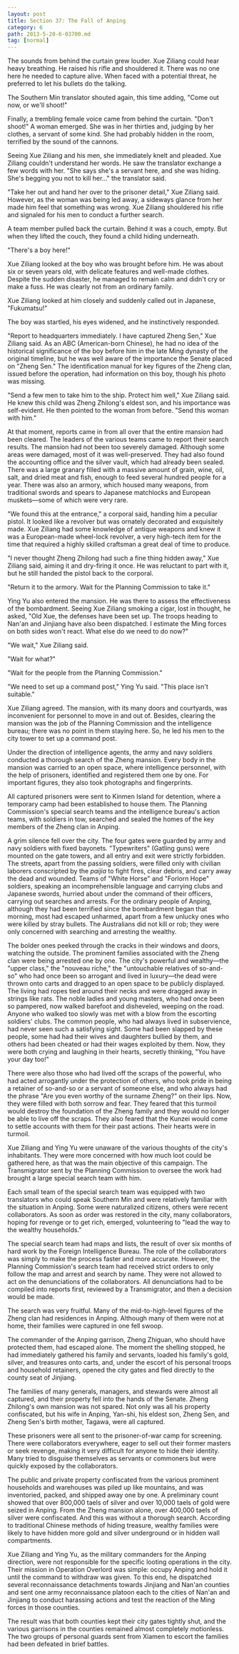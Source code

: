 ```yaml
---
layout: post
title: Section 37: The Fall of Anping
category: 6
path: 2013-5-20-6-03700.md
tag: [normal]
---
```


The sounds from behind the curtain grew louder. Xue Ziliang could hear heavy breathing. He raised his rifle and shouldered it. There was no one here he needed to capture alive. When faced with a potential threat, he preferred to let his bullets do the talking.

The Southern Min translator shouted again, this time adding, "Come out now, or we'll shoot!"

Finally, a trembling female voice came from behind the curtain. "Don't shoot!" A woman emerged. She was in her thirties and, judging by her clothes, a servant of some kind. She had probably hidden in the room, terrified by the sound of the cannons.

Seeing Xue Ziliang and his men, she immediately knelt and pleaded. Xue Ziliang couldn't understand her words. He saw the translator exchange a few words with her. "She says she's a servant here, and she was hiding. She's begging you not to kill her..." the translator said.

"Take her out and hand her over to the prisoner detail," Xue Ziliang said. However, as the woman was being led away, a sideways glance from her made him feel that something was wrong. Xue Ziliang shouldered his rifle and signaled for his men to conduct a further search.

A team member pulled back the curtain. Behind it was a couch, empty. But when they lifted the couch, they found a child hiding underneath.

"There's a boy here!"

Xue Ziliang looked at the boy who was brought before him. He was about six or seven years old, with delicate features and well-made clothes. Despite the sudden disaster, he managed to remain calm and didn't cry or make a fuss. He was clearly not from an ordinary family.

Xue Ziliang looked at him closely and suddenly called out in Japanese, "Fukumatsu!"

The boy was startled, his eyes widened, and he instinctively responded.

"Report to headquarters immediately. I have captured Zheng Sen," Xue Ziliang said. As an ABC (American-born Chinese), he had no idea of the historical significance of the boy before him in the late Ming dynasty of the original timeline, but he was well aware of the importance the Senate placed on "Zheng Sen." The identification manual for key figures of the Zheng clan, issued before the operation, had information on this boy, though his photo was missing.

"Send a few men to take him to the ship. Protect him well," Xue Ziliang said. He knew this child was Zheng Zhilong's eldest son, and his importance was self-evident. He then pointed to the woman from before. "Send this woman with him."

At that moment, reports came in from all over that the entire mansion had been cleared. The leaders of the various teams came to report their search results. The mansion had not been too severely damaged. Although some areas were damaged, most of it was well-preserved. They had also found the accounting office and the silver vault, which had already been sealed. There was a large granary filled with a massive amount of grain, wine, oil, salt, and dried meat and fish, enough to feed several hundred people for a year. There was also an armory, which housed many weapons, from traditional swords and spears to Japanese matchlocks and European muskets—some of which were very rare.

"We found this at the entrance," a corporal said, handing him a peculiar pistol. It looked like a revolver but was ornately decorated and exquisitely made. Xue Ziliang had some knowledge of antique weapons and knew it was a European-made wheel-lock revolver, a very high-tech item for the time that required a highly skilled craftsman a great deal of time to produce.

"I never thought Zheng Zhilong had such a fine thing hidden away," Xue Ziliang said, aiming it and dry-firing it once. He was reluctant to part with it, but he still handed the pistol back to the corporal.

"Return it to the armory. Wait for the Planning Commission to take it."

Ying Yu also entered the mansion. He was there to assess the effectiveness of the bombardment. Seeing Xue Ziliang smoking a cigar, lost in thought, he asked, "Old Xue, the defenses have been set up. The troops heading to Nan'an and Jinjiang have also been dispatched. I estimate the Ming forces on both sides won't react. What else do we need to do now?"

"We wait," Xue Ziliang said.

"Wait for what?"

"Wait for the people from the Planning Commission."

"We need to set up a command post," Ying Yu said. "This place isn't suitable."

Xue Ziliang agreed. The mansion, with its many doors and courtyards, was inconvenient for personnel to move in and out of. Besides, clearing the mansion was the job of the Planning Commission and the intelligence bureau; there was no point in them staying here. So, he led his men to the city tower to set up a command post.

Under the direction of intelligence agents, the army and navy soldiers conducted a thorough search of the Zheng mansion. Every body in the mansion was carried to an open space, where intelligence personnel, with the help of prisoners, identified and registered them one by one. For important figures, they also took photographs and fingerprints.

All captured prisoners were sent to Kinmen Island for detention, where a temporary camp had been established to house them. The Planning Commission's special search teams and the intelligence bureau's action teams, with soldiers in tow, searched and sealed the homes of the key members of the Zheng clan in Anping.

A grim silence fell over the city. The four gates were guarded by army and navy soldiers with fixed bayonets. "Typewriters" (Gatling guns) were mounted on the gate towers, and all entry and exit were strictly forbidden. The streets, apart from the passing soldiers, were filled only with civilian laborers conscripted by the *paijia* to fight fires, clear debris, and carry away the dead and wounded. Teams of "White Horse" and "Forlorn Hope" soldiers, speaking an incomprehensible language and carrying clubs and Japanese swords, hurried about under the command of their officers, carrying out searches and arrests. For the ordinary people of Anping, although they had been terrified since the bombardment began that morning, most had escaped unharmed, apart from a few unlucky ones who were killed by stray bullets. The Australians did not kill or rob; they were only concerned with searching and arresting the wealthy.

The bolder ones peeked through the cracks in their windows and doors, watching the outside. The prominent families associated with the Zheng clan were being arrested one by one. The city's powerful and wealthy—the "upper class," the "nouveau riche," the "untouchable relatives of so-and-so" who had once been so arrogant and lived in luxury—the dead were thrown onto carts and dragged to an open space to be publicly displayed. The living had ropes tied around their necks and were dragged away in strings like rats. The noble ladies and young masters, who had once been so pampered, now walked barefoot and disheveled, weeping on the road. Anyone who walked too slowly was met with a blow from the escorting soldiers' clubs. The common people, who had always lived in subservience, had never seen such a satisfying sight. Some had been slapped by these people, some had had their wives and daughters bullied by them, and others had been cheated or had their wages exploited by them. Now, they were both crying and laughing in their hearts, secretly thinking, "You have your day too!"

There were also those who had lived off the scraps of the powerful, who had acted arrogantly under the protection of others, who took pride in being a retainer of so-and-so or a servant of someone else, and who always had the phrase "Are you even worthy of the surname Zheng?" on their lips. Now, they were filled with both sorrow and fear. They feared that this turmoil would destroy the foundation of the Zheng family and they would no longer be able to live off the scraps. They also feared that the Kunzei would come to settle accounts with them for their past actions. Their hearts were in turmoil.

Xue Ziliang and Ying Yu were unaware of the various thoughts of the city's inhabitants. They were more concerned with how much loot could be gathered here, as that was the main objective of this campaign. The Transmigrator sent by the Planning Commission to oversee the work had brought a large special search team with him.

Each small team of the special search team was equipped with two translators who could speak Southern Min and were relatively familiar with the situation in Anping. Some were naturalized citizens, others were recent collaborators. As soon as order was restored in the city, many collaborators, hoping for revenge or to get rich, emerged, volunteering to "lead the way to the wealthy households."

The special search team had maps and lists, the result of over six months of hard work by the Foreign Intelligence Bureau. The role of the collaborators was simply to make the process faster and more accurate. However, the Planning Commission's search team had received strict orders to only follow the map and arrest and search by name. They were not allowed to act on the denunciations of the collaborators. All denunciations had to be compiled into reports first, reviewed by a Transmigrator, and then a decision would be made.

The search was very fruitful. Many of the mid-to-high-level figures of the Zheng clan had residences in Anping. Although many of them were not at home, their families were captured in one fell swoop.

The commander of the Anping garrison, Zheng Zhiguan, who should have protected them, had escaped alone. The moment the shelling stopped, he had immediately gathered his family and servants, loaded his family's gold, silver, and treasures onto carts, and, under the escort of his personal troops and household retainers, opened the city gates and fled directly to the county seat of Jinjiang.

The families of many generals, managers, and stewards were almost all captured, and their property fell into the hands of the Senate. Zheng Zhilong's own mansion was not spared. Not only was all his property confiscated, but his wife in Anping, Yan-shi, his eldest son, Zheng Sen, and Zheng Sen's birth mother, Tagawa, were all captured.

These prisoners were all sent to the prisoner-of-war camp for screening. There were collaborators everywhere, eager to sell out their former masters or seek revenge, making it very difficult for anyone to hide their identity. Many tried to disguise themselves as servants or commoners but were quickly exposed by the collaborators.

The public and private property confiscated from the various prominent households and warehouses was piled up like mountains, and was inventoried, packed, and shipped away one by one. A preliminary count showed that over 800,000 taels of silver and over 10,000 taels of gold were seized in Anping. From the Zheng mansion alone, over 400,000 taels of silver were confiscated. And this was without a thorough search. According to traditional Chinese methods of hiding treasure, wealthy families were likely to have hidden more gold and silver underground or in hidden wall compartments.

Xue Ziliang and Ying Yu, as the military commanders for the Anping direction, were not responsible for the specific looting operations in the city. Their mission in Operation Overlord was simple: occupy Anping and hold it until the command to withdraw was given. To this end, he dispatched several reconnaissance detachments towards Jinjiang and Nan'an counties and sent one army reconnaissance platoon each to the cities of Nan'an and Jinjiang to conduct harassing actions and test the reaction of the Ming forces in those counties.

The result was that both counties kept their city gates tightly shut, and the various garrisons in the counties remained almost completely motionless. The two groups of personal guards sent from Xiamen to escort the families had been defeated in brief battles.